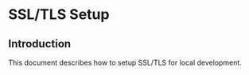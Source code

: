 # SSL/TLS Setup

## Introduction

This document describes how to setup SSL/TLS for local development.
